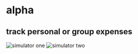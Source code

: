 # alpha
## track personal or group expenses

![simulator one](https://cloud.githubusercontent.com/assets/6479798/17619520/e7ed3a6e-60d9-11e6-8e8b-b6acffa3943a.png)
![simulator two](https://cloud.githubusercontent.com/assets/6479798/17619512/e3d923d4-60d9-11e6-81e9-953f6fb84ee6.png)
